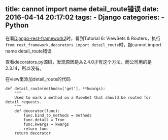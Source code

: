 title: cannot import name detail_route错误
date: 2016-04-14 20:17:02
tags: 
    - Django
categories: 
    - Python
---
在看[Django-rest-framework2](http://tomchristie.github.io/rest-framework-2-docs/)时，看到Tutorial 6: ViewSets & Routers，执行`from rest_framework.decorators import detail_route`时，报cannot import name detail_route错误

查看decorators.py源码，发现原因是从2.4.0才有这个方法，而公司用的是2.3.14，所以没有。

在view里添加detail_route的代码
```
def detail_route(methods=['get'], **kwargs):
    """ 
    Used to mark a method on a ViewSet that should be routed for detail requests.
    """
    def decorator(func):
        func.bind_to_methods = methods
        func.detail = True
        func.kwargs = kwargs
        return func
    return decorator
```

